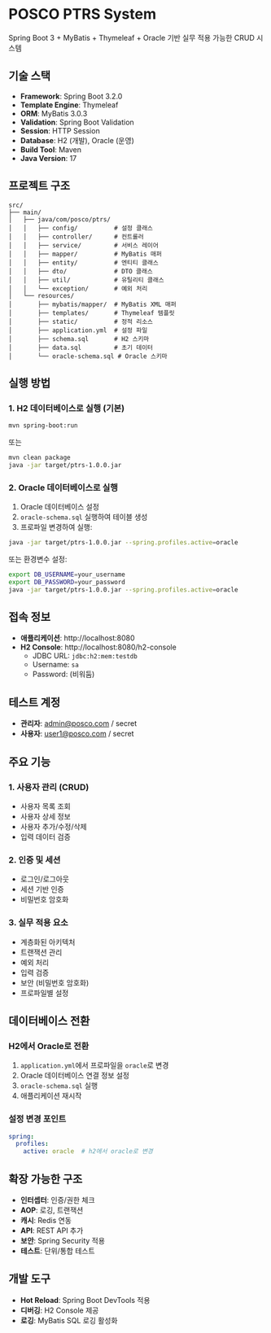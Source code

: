 # POSCO PTRS System

Spring Boot 3 + MyBatis + Thymeleaf + Oracle 기반 실무 적용 가능한 CRUD 시스템

## 기술 스택

- **Framework**: Spring Boot 3.2.0
- **Template Engine**: Thymeleaf
- **ORM**: MyBatis 3.0.3
- **Validation**: Spring Boot Validation
- **Session**: HTTP Session
- **Database**: H2 (개발), Oracle (운영)
- **Build Tool**: Maven
- **Java Version**: 17

## 프로젝트 구조

```
src/
├── main/
│   ├── java/com/posco/ptrs/
│   │   ├── config/          # 설정 클래스
│   │   ├── controller/      # 컨트롤러
│   │   ├── service/         # 서비스 레이어
│   │   ├── mapper/          # MyBatis 매퍼
│   │   ├── entity/          # 엔티티 클래스
│   │   ├── dto/             # DTO 클래스
│   │   ├── util/            # 유틸리티 클래스
│   │   └── exception/       # 예외 처리
│   └── resources/
│       ├── mybatis/mapper/  # MyBatis XML 매퍼
│       ├── templates/       # Thymeleaf 템플릿
│       ├── static/          # 정적 리소스
│       ├── application.yml  # 설정 파일
│       ├── schema.sql       # H2 스키마
│       ├── data.sql         # 초기 데이터
│       └── oracle-schema.sql # Oracle 스키마
```

## 실행 방법

### 1. H2 데이터베이스로 실행 (기본)

```bash
mvn spring-boot:run
```

또는

```bash
mvn clean package
java -jar target/ptrs-1.0.0.jar
```

### 2. Oracle 데이터베이스로 실행

1. Oracle 데이터베이스 설정
2. `oracle-schema.sql` 실행하여 테이블 생성
3. 프로파일 변경하여 실행:

```bash
java -jar target/ptrs-1.0.0.jar --spring.profiles.active=oracle
```

또는 환경변수 설정:

```bash
export DB_USERNAME=your_username
export DB_PASSWORD=your_password
java -jar target/ptrs-1.0.0.jar --spring.profiles.active=oracle
```

## 접속 정보

- **애플리케이션**: http://localhost:8080
- **H2 Console**: http://localhost:8080/h2-console
  - JDBC URL: `jdbc:h2:mem:testdb`
  - Username: `sa`
  - Password: (비워둠)

## 테스트 계정

- **관리자**: admin@posco.com / secret
- **사용자**: user1@posco.com / secret

## 주요 기능

### 1. 사용자 관리 (CRUD)
- 사용자 목록 조회
- 사용자 상세 정보
- 사용자 추가/수정/삭제
- 입력 데이터 검증

### 2. 인증 및 세션
- 로그인/로그아웃
- 세션 기반 인증
- 비밀번호 암호화

### 3. 실무 적용 요소
- 계층화된 아키텍처
- 트랜잭션 관리
- 예외 처리
- 입력 검증
- 보안 (비밀번호 암호화)
- 프로파일별 설정

## 데이터베이스 전환

### H2에서 Oracle로 전환

1. `application.yml`에서 프로파일을 `oracle`로 변경
2. Oracle 데이터베이스 연결 정보 설정
3. `oracle-schema.sql` 실행
4. 애플리케이션 재시작

### 설정 변경 포인트

```yaml
spring:
  profiles:
    active: oracle  # h2에서 oracle로 변경
```

## 확장 가능한 구조

- **인터셉터**: 인증/권한 체크
- **AOP**: 로깅, 트랜잭션
- **캐시**: Redis 연동
- **API**: REST API 추가
- **보안**: Spring Security 적용
- **테스트**: 단위/통합 테스트

## 개발 도구

- **Hot Reload**: Spring Boot DevTools 적용
- **디버깅**: H2 Console 제공
- **로깅**: MyBatis SQL 로깅 활성화